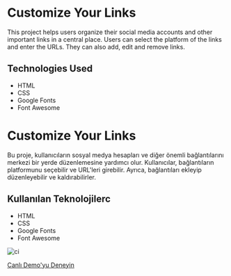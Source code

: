 # Customize Your Links

This project helps users organize their social media accounts and other important links in a central place. Users can select the platform of the links and enter the URLs. They can also add, edit and remove links.

## Technologies Used

- HTML
- CSS
- Google Fonts
- Font Awesome

# Customize Your Links

Bu proje, kullanıcıların sosyal medya hesapları ve diğer önemli bağlantılarını merkezi bir yerde düzenlemesine yardımcı olur. Kullanıcılar, bağlantıların platformunu seçebilir ve URL'leri girebilir. Ayrıca, bağlantıları ekleyip düzenleyebilir ve kaldırabilirler.

## Kullanılan Teknolojilerc

- HTML
- CSS
- Google Fonts
- Font Awesome

![ci](https://github.com/user-attachments/assets/8ecddcda-7634-4dc8-af46-3f4387748a48)

[Canlı Demo'yu Deneyin](https://fatihycan.github.io/Customize-Your-Link-Project/)

